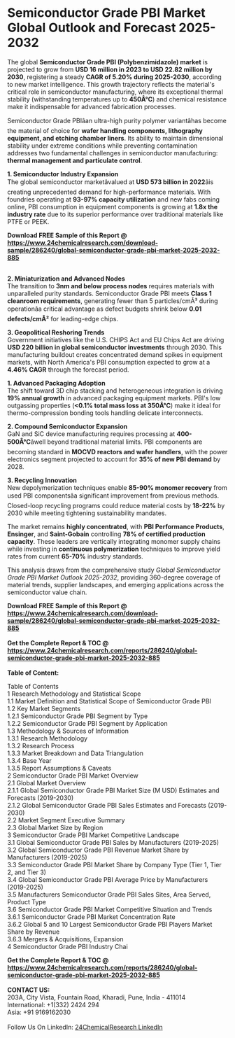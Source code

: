 <h1>Semiconductor Grade PBI Market Global Outlook and Forecast 2025-2032</h1><p>The global <strong>Semiconductor Grade PBI (Polybenzimidazole) market</strong> is projected to grow from <strong>USD 16 million in 2023 to USD 22.82 million by 2030</strong>, registering a steady <strong>CAGR of 5.20% during 2025-2030</strong>, according to new market intelligence. This growth trajectory reflects the material's critical role in semiconductor manufacturing, where its exceptional thermal stability (withstanding temperatures up to <strong>450Â°C</strong>) and chemical resistance make it indispensable for advanced fabrication processes.</p><p>Semiconductor Grade PBIâan ultra-high purity polymer variantâhas become the material of choice for <strong>wafer handling components, lithography equipment, and etching chamber liners</strong>. Its ability to maintain dimensional stability under extreme conditions while preventing contamination addresses two fundamental challenges in semiconductor manufacturing: <strong>thermal management and particulate control</strong>.</p><p><strong>1. Semiconductor Industry Expansion</strong><br>
The global semiconductor marketâvalued at <strong>USD 573 billion in 2022</strong>âis creating unprecedented demand for high-performance materials. With foundries operating at <strong>93-97% capacity utilization</strong> and new fabs coming online, PBI consumption in equipment components is growing at <strong>1.8x the industry rate</strong> due to its superior performance over traditional materials like PTFE or PEEK.</p><div><b>Download FREE Sample of this Report @ 
            <a href="https://www.24chemicalresearch.com/download-sample/286240/global-semiconductor-grade-pbi-market-2025-2032-885">
            https://www.24chemicalresearch.com/download-sample/286240/global-semiconductor-grade-pbi-market-2025-2032-885</a></b></div><br><p><strong>2. Miniaturization and Advanced Nodes</strong><br>
The transition to <strong>3nm and below process nodes</strong> requires materials with unparalleled purity standards. Semiconductor Grade PBI meets <strong>Class 1 cleanroom requirements</strong>, generating fewer than 5 particles/cmÂ³ during operationâa critical advantage as defect budgets shrink below <strong>0.01 defects/cmÂ²</strong> for leading-edge chips.</p><p><strong>3. Geopolitical Reshoring Trends</strong><br>
Government initiatives like the U.S. CHIPS Act and EU Chips Act are driving <strong>USD 220 billion in global semiconductor investments</strong> through 2030. This manufacturing buildout creates concentrated demand spikes in equipment markets, with North America's PBI consumption expected to grow at a <strong>4.46% CAGR</strong> through the forecast period.</p><p><strong>1. Advanced Packaging Adoption</strong><br>
The shift toward 3D chip stacking and heterogeneous integration is driving <strong>19% annual growth</strong> in advanced packaging equipment markets. PBI's low outgassing properties (<strong>&lt;0.1% total mass loss at 350Â°C</strong>) make it ideal for thermo-compression bonding tools handling delicate interconnects.</p><p><strong>2. Compound Semiconductor Expansion</strong><br>
GaN and SiC device manufacturing requires processing at <strong>400-500Â°C</strong>âwell beyond traditional material limits. PBI components are becoming standard in <strong>MOCVD reactors and wafer handlers</strong>, with the power electronics segment projected to account for <strong>35% of new PBI demand</strong> by 2028.</p><p><strong>3. Recycling Innovation</strong><br>
New depolymerization techniques enable <strong>85-90% monomer recovery</strong> from used PBI componentsâa significant improvement from previous methods. Closed-loop recycling programs could reduce material costs by <strong>18-22%</strong> by 2030 while meeting tightening sustainability mandates.</p><p>The market remains <strong>highly concentrated</strong>, with <strong>PBI Performance Products</strong>, <strong>Ensinger</strong>, and <strong>Saint-Gobain</strong> controlling <strong>78% of certified production capacity</strong>. These leaders are vertically integrating monomer supply chains while investing in <strong>continuous polymerization</strong> techniques to improve yield rates from current <strong>65-70%</strong> industry standards.</p><p>This analysis draws from the comprehensive study <em>Global Semiconductor Grade PBI Market Outlook 2025-2032</em>, providing 360-degree coverage of material trends, supplier landscapes, and emerging applications across the semiconductor value chain.</p><div><b>Download FREE Sample of this Report @ 
            <a href="https://www.24chemicalresearch.com/download-sample/286240/global-semiconductor-grade-pbi-market-2025-2032-885">
            https://www.24chemicalresearch.com/download-sample/286240/global-semiconductor-grade-pbi-market-2025-2032-885</a></b></div><br><div><b>Get the Complete Report & TOC @ 
            <a href="https://www.24chemicalresearch.com/reports/286240/global-semiconductor-grade-pbi-market-2025-2032-885">
            https://www.24chemicalresearch.com/reports/286240/global-semiconductor-grade-pbi-market-2025-2032-885</a></b></div><br>
            <b>Table of Content:</b><p>Table of Contents<br />
1 Research Methodology and Statistical Scope<br />
1.1 Market Definition and Statistical Scope of Semiconductor Grade PBI<br />
1.2 Key Market Segments<br />
1.2.1 Semiconductor Grade PBI Segment by Type<br />
1.2.2 Semiconductor Grade PBI Segment by Application<br />
1.3 Methodology & Sources of Information<br />
1.3.1 Research Methodology<br />
1.3.2 Research Process<br />
1.3.3 Market Breakdown and Data Triangulation<br />
1.3.4 Base Year<br />
1.3.5 Report Assumptions & Caveats<br />
2 Semiconductor Grade PBI Market Overview<br />
2.1 Global Market Overview<br />
2.1.1 Global Semiconductor Grade PBI Market Size (M USD) Estimates and Forecasts (2019-2030)<br />
2.1.2 Global Semiconductor Grade PBI Sales Estimates and Forecasts (2019-2030)<br />
2.2 Market Segment Executive Summary<br />
2.3 Global Market Size by Region<br />
3 Semiconductor Grade PBI Market Competitive Landscape<br />
3.1 Global Semiconductor Grade PBI Sales by Manufacturers (2019-2025)<br />
3.2 Global Semiconductor Grade PBI Revenue Market Share by Manufacturers (2019-2025)<br />
3.3 Semiconductor Grade PBI Market Share by Company Type (Tier 1, Tier 2, and Tier 3)<br />
3.4 Global Semiconductor Grade PBI Average Price by Manufacturers (2019-2025)<br />
3.5 Manufacturers Semiconductor Grade PBI Sales Sites, Area Served, Product Type<br />
3.6 Semiconductor Grade PBI Market Competitive Situation and Trends<br />
3.6.1 Semiconductor Grade PBI Market Concentration Rate<br />
3.6.2 Global 5 and 10 Largest Semiconductor Grade PBI Players Market Share by Revenue<br />
3.6.3 Mergers & Acquisitions, Expansion<br />
4 Semiconductor Grade PBI Industry Chai</p><div><b>Get the Complete Report & TOC @ 
            <a href="https://www.24chemicalresearch.com/reports/286240/global-semiconductor-grade-pbi-market-2025-2032-885">
            https://www.24chemicalresearch.com/reports/286240/global-semiconductor-grade-pbi-market-2025-2032-885</a></b></div><br><b>CONTACT US:</b><br>
            203A, City Vista, Fountain Road, Kharadi, Pune, India - 411014<br>
            International: +1(332) 2424 294<br>
            Asia: +91 9169162030 <br><br>
            Follow Us On LinkedIn: <a href="https://www.linkedin.com/company/24chemicalresearch/">24ChemicalResearch LinkedIn</a>